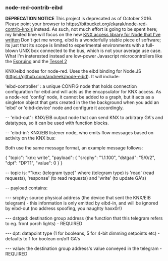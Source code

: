 ### node-red-contrib-eibd

**DEPRECATION NOTICE**
This project is deprecated as of October 2016. Please point your browser to https://bitbucket.org/ekarak/node-red-contrib-knxjs instead. As such, not much effort is going to be spent here; my limited time will focus on the new [KNX access library for Node that I've written](https://bitbucket.org/ekarak/knx.js)
Don't get me wrong, eibd is a wonderfully stable piece of software; its just that its scope is limited to experimental environments with a full-blown UNIX box connected to the bus, which is not your average use case. What I'm insterested instead are low-power Javascript microcontrollers like the [Espruino](http://espruino.com/) and the [Tessel 2](https://tessel.io/)


KNX/eibd nodes for node-red. Uses the eibd binding for Node.JS (https://github.com/andreek/node-eibd). It will include:

'eibd-controller' : a unique CONFIG node that holds connection configuration for eibd and will acts as the encapsulator for KNX access. As a node-red 'config' node, it cannot be added to a graph, but it acts as a singleton object that gets created in the the background when you add an 'eibd' or 'eibd-device' node and configure it accordingly.

-- 'eibd-out' : KNX/EIB output node that can send KNX to arbitrary GA's and datatypes, so it can be used with function blocks.

-- 'eibd-in': KNX/EIB listener node, who emits flow messages based on activity on the KNX bus:

Both use the same message format, an example message follows:

{ "topic": "knx: write", "payload": { "srcphy": "1.1.100", "dstgad": "5/0/2", "dpt": "DPT1", "value": 0 } }

 -- topic is: *"knx: (telegram type)" where (telegram type) is 'read' (read requests), 'response' (to read requests) and 'write' (to update GA's)

 -- payload contains:

 --- srcphy: source physical address (the device that sent the KNX/EIB telegram) - this information is only emitted by eibd-in, and will be ignored by eibd-out (no address spoofing, you naughty haxx0r!)

 --- dstgad: destination group address (the function that this telegram refers to eg. front porch lights) - REQUIRED

 --- dpt: datapoint type (1 for booleans, 5 for 4-bit dimming setpoints etc) - defaults to 1 for boolean on/off GA's

 --- value: the destination group address's value conveyed in the telegram - REQUIRED
